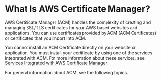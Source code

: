 # What Is AWS Certificate Manager?<a name="acm-overview"></a>

AWS Certificate Manager \(ACM\) handles the complexity of creating and managing SSL/TLS certificates for your AWS based websites and applications\. You can use certificates provided by ACM \(ACM Certificates\) or  certificates that you import into ACM\. 

You cannot install an ACM Certificate directly on your website or application\. You must install your certificate by using one of the services integrated with ACM\. For more information about these services, see [Services Integrated with AWS Certificate Manager](acm-services.md)\. 

 For general information about ACM, see the following topics\. 

